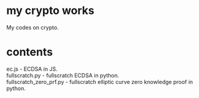 # my crypto works

My codes on crypto.

# contents

ec.js - ECDSA in JS.  
fullscratch.py - fullscratch ECDSA in python.  
fullscratch_zero_prf.py - fullscratch elliptic curve zero knowledge proof in python.  

